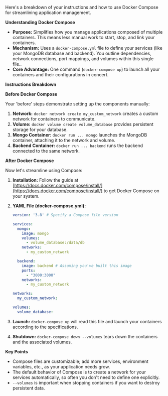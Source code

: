 Here's a breakdown of your instructions and how to use Docker Compose for streamlining application management.

**Understanding Docker Compose**

* **Purpose:** Simplifies how you manage applications composed of multiple containers. This means less manual work to start, stop, and link your containers.
* **Mechanism:** Uses a `docker-compose.yml` file to define your services (like your MongoDB database and backend). You outline dependencies, network connections, port mappings, and volumes within this single file..
* **Core Advantage:** One command (`docker-compose up`) to launch all your containers and their configurations in concert.

**Instructions Breakdown**

**Before Docker Compose**

Your 'before' steps demonstrate setting up the components manually:

1. **Network:** `docker network create my_custom_network` creates a custom network for containers to communicate.
2. **Volume:**  `docker volume create volume_database` provides persistent storage for your database.
3. **Mongo Container:** `docker run ... mongo` launches the MongoDB container, attaching it to the network and volume.
4. **Backend Container:** `docker run ... backend` runs the backend connected to the same network.

**After Docker Compose**

Now let's streamline using Compose:

1. **Installation:** Follow the guide at [https://docs.docker.com/compose/install/](https://docs.docker.com/compose/install/) to get Docker Compose on your system.

2. **YAML File (docker-compose.yml):** 

   ```yaml
   version: '3.8' # Specify a Compose file version

   services:
     mongo:
       image: mongo
       volumes: 
         - volume_database:/data/db
       networks:
         - my_custom_network

     backend:
       image: backend # Assuming you've built this image
       ports:
         - "3000:3000"
       networks:
         - my_custom_network

   networks:
     my_custom_network:

   volumes:
     volume_database:
   ```

3. **Launch:** `docker-compose up` will read this file and launch your containers according to the specifications.
4. **Shutdown:** `docker-compose down --volumes` tears down the containers and the associated volumes.

**Key Points**

* Compose files are customizable; add more services, environment variables, etc., as your application needs grow.
* The default behavior of Compose is to create a network for your services automatically, so often you don't need to define one explicitly.  
* `--volumes` is important when stopping containers if you want to destroy persistent data.
